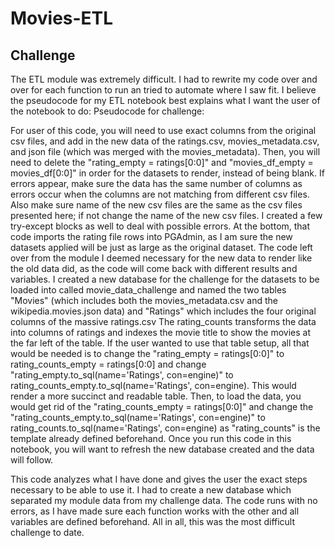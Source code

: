# Movies-ETL
## Challenge
The ETL module was extremely difficult. I had to rewrite my code over and over for each function to run an tried to automate where I saw fit. I believe the pseudocode for my ETL notebook best explains what I want the user of the notebook to do: Pseudocode for challenge:

For user of this code, you will need to use exact columns from the original csv files, and  add in the new
data of the ratings.csv, movies_metadata.csv, and json file (which was merged with the movies_metadata).
Then, you will need to delete the "rating_empty = ratings[0:0]" and "movies_df_empty = movies_df[0:0]" in order for the datasets to render, instead of being blank. If errors appear, make sure the data has the same number of columns
as errors occur when the columns are not matching from different csv files. Also make sure name of the new csv files
are the same as the csv files presented here; if not change the name of the new csv files. I created a
few try-except blocks as well to deal with possible errors. At the bottom, that code imports the rating file rows into PGAdmin, as I am sure the new datasets applied will be just as large as the original dataset. The code left over from the module I deemed necessary for the new data to render like the old data did, as the code will come back with different
results and variables. I created a new database for the challenge for the datasets to be loaded into called
movie_data_challenge and named the two tables "Movies" (which includes both the movies_metadata.csv
and the wikipedia.movies.json data) and "Ratings" which includes the four original columns of the massive ratings.csv
The rating_counts transforms the data into columns of ratings and indexes the movie title to show the movies at the
far left of the table. If the user wanted to use that table setup, all that would be needed is to change the 
"rating_empty = ratings[0:0]" to rating_counts_empty = ratings[0:0] and change "rating_empty.to_sql(name='Ratings', con=engine)" to rating_counts_empty.to_sql(name='Ratings', con=engine). This would render a more succinct and readable table. Then, to load the data, you would get rid of the "rating_counts_empty = ratings[0:0]" and change the "rating_counts_empty.to_sql(name='Ratings', con=engine)" to rating_counts.to_sql(name='Ratings', con=engine) as "rating_counts" is the template already defined beforehand. Once you run this code in this notebook, you will want to refresh the new database created and the data will follow.

This code analyzes what I have done and gives the user the exact steps necessary to be able to use it. I had to create a new database which separated my module data from my challenge data. The code runs with no errors, as I have made sure each function works with the other and all variables are defined beforehand.
All in all, this was the most difficult challenge to date.
